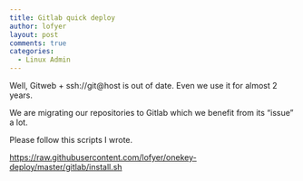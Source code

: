```yaml
---
title: Gitlab quick deploy
author: lofyer
layout: post
comments: true
categories:
  - Linux Admin
---
```


Well, Gitweb + ssh://git@host is out of date. Even we use it for almost 2 years.

We are migrating our repositories to Gitlab which we benefit from its &#8220;issue&#8221; a lot.

Please follow this scripts I wrote.

<a href="https://raw.githubusercontent.com/lofyer/onekey-deploy/master/gitlab/install.sh" title="Gitlab quick deploy" target="_blank">https://raw.githubusercontent.com/lofyer/onekey-deploy/master/gitlab/install.sh</a>
